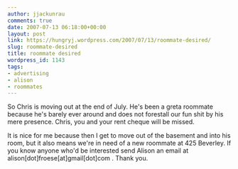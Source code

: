 ```yaml
---
author: jjackunrau
comments: true
date: 2007-07-13 06:18:00+00:00
layout: post
link: https://hungryj.wordpress.com/2007/07/13/roommate-desired/
slug: roommate-desired
title: roommate desired
wordpress_id: 1143
tags:
- advertising
- alison
- roommates
---
```


So Chris is moving out at the end of July.  He's been a greta roommate because he's barely ever around and does not forestall our fun shit by his mere presence.  Chris, you and your rent cheque will be missed.

It is nice for me because then I get to move out of the basement and into his room, but it also means we're in need of a new roommate at 425 Beverley.  If you know anyone who'd be interested send Alison an email at alison[dot]froese[at]gmail[dot]com .  Thank you.
